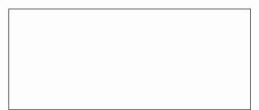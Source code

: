 <!DOCTYPE html>
<html>
<head>
<script>//var autoRefresh = setTimeout(function(){ location.reload(); }, 3000);</script>
<meta charset="UTF-8">
<title>FullScale TimeLine - Code</title>
<script src="window.js" type="text/javascript"></script>
<script src="Wheel.js" type="text/javascript"></script>
<script src="Calendar.js" type="text/javascript"></script>
<script src="Calendar.ctx.js" type="text/javascript"></script>
<script src="Calendar.stack.js" type="text/javascript"></script>
<script src="Calendar.phases.js" type="text/javascript"></script>
<script src="Calendar.events.js" type="text/javascript"></script>
<script src="Calendar.generate.js" type="text/javascript"></script>
<script src="Calendar.expansion.js" type="text/javascript"></script>
<link href="style.css" rel="stylesheet" />
</head>
<body>
<button style="opacity: 0; position: fixed; bottom: 0px; z-index: 1" onclick="window.popup('timelineV7.html', 'Fullscale Timeline', 1024, 576)">Popup</button>
<div id="compact" style="border: 1px solid; position: fixed; bottom: 0px; width: 50%; height: 200px"></div>
</body>
<script>
// Calendar
var timeline = {}
var count = 0
timeline[count++] = new Calendar(document.body, 'day')
timeline[count++] = new Calendar(document.body, 'month', window.innerWidth/4, 100, window.innerWidth/2, 45)
timeline[count++] = new Calendar(document.body, 'millisecond', 0, 200)
timeline[count++] = new Calendar(document.getElementById('compact'), 'year', {year: 2020})
timeline[0].ctx.CL.title = 'new Calendar(document.body, \'day\')'
timeline[1].ctx.CL.title = 'new Calendar(document.body, \'month\', window.innerWidth/4, 100, window.innerWidth/2, 45)'
timeline[2].ctx.CL.title = 'new Calendar(document.body, \'millisecond\', 0, 200)'
timeline[3].ctx.CL.title = 'new Calendar(document.getElementById(\'compact\'), \'year\', {year: 2020})'
//.Streaming().access()
window.onresize()
</script>
</html>